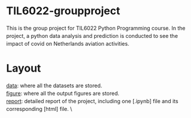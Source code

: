 <style>
    p {
        line-height: 1.5; /* 设置行距为1.5倍 */
        margin-bottom: 20px; /* 设置段落底部的间距 */
    }
</style>

# TIL6022-groupproject
This is the group project for TIL6022 Python Programming course. In the project, a python data analysis and prediction is conducted to see the impact of covid on Netherlands aviation activities. 

# Layout
[data](./project/data): where all the datasets are stored. \
[figure](./project/figure): where all the output figures are stored. \
[report](./project/report): detailed report of the project, including one [.ipynb] file and its corresponding [html] file. \
